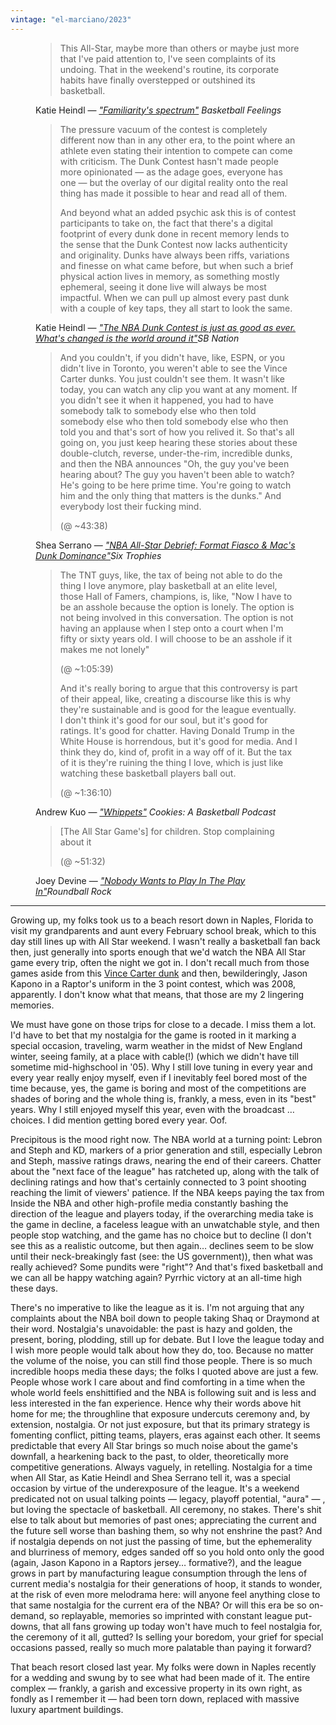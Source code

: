 ```yaml
---
vintage: "el-marciano/2023"
---
```


<figure class="quote">
    <blockquote cite="https://www.basketballfeelings.com/p/familiaritys-spectrum">
        This All-Star, maybe more than others or maybe just more that I've paid attention to, I've seen complaints of its undoing. That in the weekend's routine, its corporate habits have finally overstepped or outshined its basketball.
    </blockquote>
    <figcaption>
        Katie Heindl — <cite><a class="text-nowrap" href="https://www.basketballfeelings.com/p/familiaritys-spectrum" target="_blank">"Familiarity's spectrum"</a>
        <span class="italic ml-2">Basketball Feelings</span></cite>
    </figcaption>
</figure>

<figure class="quote">
    <blockquote cite="https://www.sbnation.com/nba/2025/2/15/24366060/nba-dunk-contest-discourse-mac-mcclung-champion">
        <p>The pressure vacuum of the contest is completely different now than in any other era, to the point where an athlete even stating their intention to compete can come with criticism. The Dunk Contest hasn't made people more opinionated — as the adage goes, everyone has one — but the overlay of our digital reality onto the real thing has made it possible to hear and read all of them.</p>
        <p>And beyond what an added psychic ask this is of contest participants to take on, the fact that there's a digital footprint of every dunk done in recent memory lends to the sense that the Dunk Contest now lacks authenticity and originality. Dunks have always been riffs, variations and finesse on what came before, but when such a brief physical action lives in memory, as something mostly ephemeral, seeing it done live will always be most impactful. When we can pull up almost every past dunk with a couple of key taps, they all start to look the same.</p>
    </blockquote>
    <figcaption>
        Katie Heindl — <cite><a href="https://www.sbnation.com/nba/2025/2/15/24366060/nba-dunk-contest-discourse-mac-mcclung-champion" target="_blank">"The NBA Dunk Contest is just as good as ever. What's changed is the world around it"</a><span class="italic ml-2">SB Nation</span></cite>
    </figcaption>
</figure>

<figure class="quote">
    <blockquote cite="https://youtube.com/watch?v=EfNV2INotDw&t=2618">
        And you couldn't, if you didn't have, like, ESPN, or you didn't live in Toronto, you weren't able to see the Vince Carter dunks. You just couldn't see them. It wasn't like today, you can watch any clip you want at any moment. If you didn't see it when it happened, you had to have somebody talk to somebody else who then told somebody else who then told somebody else who then told you and that's sort of how you relived it. So that's all going on, you just keep hearing these stories about these double-clutch, reverse, under-the-rim, incredible dunks, and then the NBA announces "Oh, the guy you've been hearing about? The guy you haven't been able to watch? He's going to be here prime time. You're going to watch him and the only thing that matters is the dunks." And everybody lost their fucking mind.
        <p class="source-timestamp">(@ ~43:38)</p>
    </blockquote>
    <figcaption>
        Shea Serrano — <cite><a href="https://youtube.com/watch?v=EfNV2INotDw&t=2618" target="_blank">"NBA All-Star Debrief: Format Fiasco & Mac's Dunk Dominance"</a><span class="italic ml-2">Six Trophies</span></cite>
    </figcaption>
</figure>

<figure class="quote">
    <blockquote cite="https://podcasts.apple.com/us/podcast/whippets-cookies-496/id1309191517?i=1000693102794&r=3936">
        <p>The TNT guys, like, the tax of being not able to do the thing I love anymore, play basketball at an elite level, those Hall of Famers, champions, is, like, "Now I have to be an asshole because the option is lonely. The option is not being involved in this conversation. The option is not having an applause when I step onto a court when I'm fifty or sixty years old. I will choose to be an asshole if it makes me not lonely"</p>
        <p class="source-timestamp">(@ ~1:05:39)</p>
        <p>And it's really boring to argue that this controversy is part of their appeal, like, creating a discourse like this is why they're sustainable and is good for the league eventually. I don't think it's good for our soul, but it's good for ratings. It's good for chatter. Having Donald Trump in the White House is horrendous, but it's good for media. And I think they do, kind of, profit in a way off of it. But the tax of it is they're ruining the thing I love, which is just like watching these basketball players ball out.</p>
        <p class="source-timestamp">(@ ~1:36:10)</p>
    </blockquote>
    <figcaption>
        Andrew Kuo — <cite><a href="https://podcasts.apple.com/us/podcast/whippets-cookies-496/id1309191517?i=1000693102794&r=3936" target="_blank">"Whippets"</a>
        <span class="italic ml-2">Cookies: A Basketball Podcast</span></cite>
    </figcaption>
</figure>

<figure class="quote">
    <blockquote cite="https://podcasts.apple.com/us/podcast/roundball-rock/id1133321651?i=1000696361958">    
        [The All Star Game's] for children. Stop complaining about it
        <p class="source-timestamp">(@ ~51:32)</p>
    </blockquote>
    <figcaption>
        Joey Devine — <cite><a href="https://podcasts.apple.com/us/podcast/roundball-rock/id1133321651?i=1000696361958" target="_blank">"Nobody Wants to Play In The Play In"</a><span class="italic ml-2">Roundball Rock</span></cite>
    </figcaption>
</figure>

<hr class="!mt-24 !mb-16">

Growing up, my folks took us to a beach resort down in Naples, Florida to visit my grandparents and aunt every February school break, which to this day still lines up with All Star weekend. I wasn't really a basketball fan back then, just generally into sports enough that we'd watch the NBA All Star game every trip, often the night we got in. I don't recall much from those games aside from this <a href="https://www.youtube.com/watch?v=quxaFedRR7s" target="_blank">Vince Carter dunk</a> and then, bewilderingly, Jason Kapono in a Raptor's uniform in the 3 point contest, which was 2008, apparently. I don't know what that means, that those are my 2 lingering memories.

We must have gone on those trips for close to a decade. I miss them a lot. I'd have to bet that my nostalgia for the game is rooted in it marking a special occasion, traveling, warm weather in the midst of New England winter, seeing family, at a place with cable(!) (which we didn't have till sometime mid-highschool in '05). Why I still love tuning in every year and every year really enjoy myself, even if I inevitably feel bored most of the time because, yes, the game is boring and most of the competitions are shades of boring and the whole thing is, frankly, a mess, even in its "best" years. Why I still enjoyed myself this year, even with the broadcast … choices. I did mention getting bored every year. Oof.

Precipitous is the mood right now. The NBA world at a turning point: Lebron and Steph and KD, markers of a prior generation and still, especially Lebron and Steph, massive ratings draws, nearing the end of their careers. Chatter about the "next face of the league" has ratcheted up, along with the talk of declining ratings and how that's certainly connected to 3 point shooting reaching the limit of viewers' patience. If the NBA keeps paying the tax from Inside the NBA and other high-profile media constantly bashing the direction of the league and players today, if the overarching media take is the game in decline, a faceless league with an unwatchable style, and then people stop watching, and the game has no choice but to decline (I don't see this as a realistic outcome, but then again… declines seem to be slow until their neck-breakingly fast (see: the US government)), then what was really achieved? Some pundits were "right"? And that's fixed basketball and we can all be happy watching again? Pyrrhic victory at an all-time high these days.

There's no imperative to like the league as it is. I'm not arguing that any complaints about the NBA boil down to people taking Shaq or Draymond at their word. Nostalgia's unavoidable: the past is hazy and golden, the present, boring, plodding, still up for debate. But I love the league today and I wish more people would talk about how they do, too. Because no matter the volume of the noise, you can still find those people. There is so much incredible hoops media these days; the folks I quoted above are just a few. People whose work I care about and find comforting in a time when the whole world feels enshittified and the NBA is following suit and is less and less interested in the fan experience. Hence why their words above hit home for me; the throughline that exposure undercuts ceremony and, by extension, nostalgia. Or not just exposure, but that its primary strategy is fomenting conflict, pitting teams, players, eras against each other. It seems predictable that every All Star brings so much noise about the game's downfall, a hearkening back to the past, to older, theoretically more competitive generations. Always vaguely, in retelling. Nostalgia for a time when All Star, as Katie Heindl and Shea Serrano tell it, was a special occasion by virtue of the underexposure of the league. It's a weekend predicated not on usual talking points — legacy, playoff potential, "aura" — , but loving the spectacle of basketball. All ceremony, no stakes. There's shit else to talk about but memories of past ones; appreciating the current and the future sell worse than bashing them, so why not enshrine the past? And if nostalgia depends on not just the passing of time, but the ephemerality and blurriness of memory, edges sanded off so you hold onto only the good (again, Jason Kapono in a Raptors jersey… formative?), and the league grows in part by manufacturing league consumption through the lens of current media's nostalgia for their generations of hoop, it stands to wonder, at the risk of even more melodrama here: will anyone feel anything close to that same nostalgia for the current era of the NBA? Or will this era be so on-demand, so replayable, memories so imprinted with constant league put-downs, that all fans growing up today won't have much to feel nostalgia for, the ceremony of it all, gutted? Is selling your boredom, your grief for special occasions passed, really so much more palatable than paying it forward?

That beach resort closed last year. My folks were down in Naples recently for a wedding and swung by to see what had been made of it. The entire complex — frankly, a garish and excessive property in its own right, as fondly as I remember it — had been torn down, replaced with massive luxury apartment buildings.